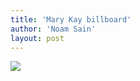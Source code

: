 ```yaml
---
title: 'Mary Kay billboard'
author: 'Noam Sain'
layout: post
---
```


![](https://1.bp.blogspot.com/_8aN4krk1nsk/S231DTgcOqI/AAAAAAAAAWE/Cw_cOVqwyY0/s1600/image-1.jpg)
